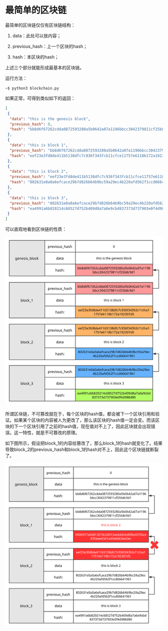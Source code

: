 # 最简单的区块链

最简单的区块链仅仅有区块链结构：

1. data：此处可以放内容；

2. previous_hash：上一个区块的hash；

3. hash：本区块的hash；

上述三个部分就能形成最基本的区块链。

运行方法：

```console
~$ python3 blockchain.py
```

如果正常，可得到类似如下的返回：

```json
[
 {
  "data": "this is the genesis block",
  "previous_hash": 0,
  "hash": "bb8d6f67262cdda0872593280a5b0642a07a1196bbcc3042379811cf25b8c9d1"
 },
 {
  "data": "this is block 1",
  "previous_hash": "bb8d6f67262cdda0872593280a5b0642a07a1196bbcc3042379811cf25b8c9d1",
  "hash": "eef23e3fd8de411b5138dfc7c936f343fcb11cfce11757e6118b172a192307d5"
 },
 {
  "data": "this is block 2",
  "previous_hash": "eef23e3fd8de411b5138dfc7c936f343fcb11cfce11757e6118b172a192307d5",
  "hash": "802631e0a0a6efcace29b7d826b64b9bc59a29ec4b220afd562f1ccd66641961"
 },
 {
  "data": "this is block 3",
  "previous_hash": "802631e0a0a6efcace29b7d826b64b9bc59a29ec4b220afd562f1ccd66641961",
  "hash": "ea4991a6b820214c68527d752b409d8a7a6e9cbd837373d737903e0f4d988d80"
 }
]
```

可以直观地看到区块链的性质：

![blockchain](blockchain.svg)

所谓区块链，不可篡改就在于，每个区块的hash值，都会被下一个区块引用和验证。如果某个区块的内容被人为更改了，那么该区块的hash值一定会变。而该区块的下一个区块引用了之前的hash值，现在值对不上了，因此区块就会出现错误。这一特性，就是不可篡改的原理。

如下图所示，假设把block_1的内容给篡改了，那么block_1的hash就变化了。结果导致block_2的previous_hash和block_1的hash对不上，因此这个区块链就断裂了。

![blockchain](blockchain_err.svg)
